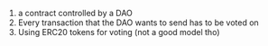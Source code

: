 1. a contract controlled by a DAO
2. Every transaction that the DAO wants to send has to be voted on
3. Using ERC20 tokens for voting (not a good model tho)